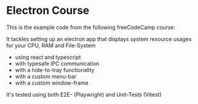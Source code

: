 # Electron Course

This is the example code from the following freeCodeCamp course: <ToBeDefined></ToBeDefined>

It tackles setting up an electron app that displays system resource usages for your CPU, RAM and File-System
- using react and typescript
- with typesafe IPC communication
- with a hide-to-tray functionality
- with a custom menu-bar
- with a custom window-frame

It's tested using both E2E- (Playwright) and Unit-Tests (Vitest)


